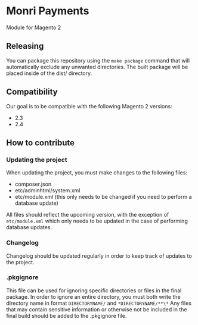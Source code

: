 # Monri Payments
Module for Magento 2

## Releasing
You can package this repository using the `make package` command that will automatically 
exclude any unwanted directories. The built package will be placed inside of the dist/ directory.

## Compatibility
Our goal is to be compatible with the following Magento 2 versions:
- 2.3
- 2.4

## How to contribute

### Updating the project
When updating the project, you must make changes to the following files:
* composer.json
* etc/adminhtml/system.xml
* etc/module.xml (this only needs to be changed if you need to perform a database update)

All files should reflect the upcoming version, with the exception of `etc/module.xml` which only needs
to be updated in the case of performing database updates.

### Changelog
Changelog should be updated regularly in order to keep track of updates to the project.

### .pkgignore
This file can be used for ignoring specific directories or files in the final package. In order to
ignore an entire directory, you must both write the directory name in format `DIRECTORYNAME/` and `*DIRECTORYNAME/**\*`
Any files that may contain sensitive information or otherwise not be included in the final build should be 
added to the .pkgignore file.
